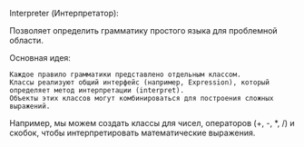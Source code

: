 Interpreter (Интерпретатор):
    
Позволяет определить грамматику простого языка для проблемной области.

Основная идея:

    Каждое правило грамматики представлено отдельным классом.
    Классы реализуют общий интерфейс (например, Expression), который определяет метод интерпретации (interpret).
    Объекты этих классов могут комбинироваться для построения сложных выражений.

Например, мы можем создать классы для чисел, операторов (+, -, *, /) и скобок, чтобы интерпретировать математические выражения.
